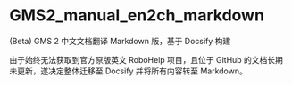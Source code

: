 # GMS2_manual_en2ch_markdown
(Beta) GMS 2 中文文档翻译 Markdown 版，基于 Docsify 构建

由于始终无法获取到官方原版英文 RoboHelp 项目，且位于 GitHub 的文档长期未更新，遂决定整体迁移至 Docsify 并将所有内容转至 Markdown。
